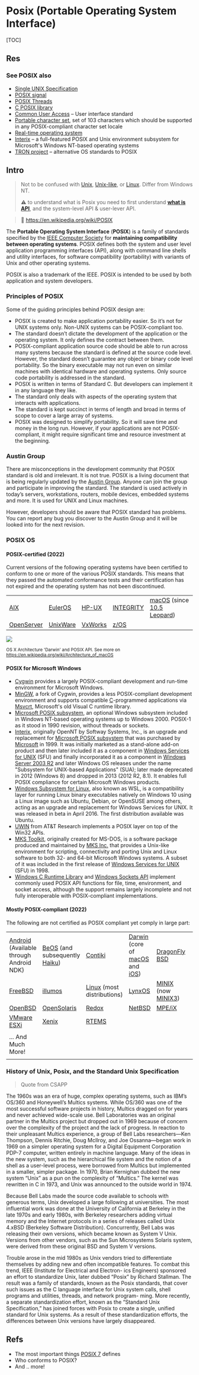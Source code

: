 # Posix (Portable Operating System Interface)

[TOC]



## Res
### See POSIX also
- [Single UNIX Specification](https://en.wikipedia.org/wiki/Single_UNIX_Specification)
- [POSIX signal](https://en.wikipedia.org/wiki/POSIX_signal)
- [POSIX Threads](https://en.wikipedia.org/wiki/POSIX_Threads)
- [C POSIX library](https://en.wikipedia.org/wiki/C_POSIX_library)
- [Common User Access](https://en.wikipedia.org/wiki/Common_User_Access) – User interface standard
- [Portable character set](https://en.wikipedia.org/wiki/Portable_character_set), set of 103 characters which should be supported in any POSIX-compliant character set locale
- [Real-time operating system](https://en.wikipedia.org/wiki/Real-time_operating_system)
- [Interix](https://en.wikipedia.org/wiki/Interix) – a full-featured POSIX and Unix environment subsystem for Microsoft's Windows NT-based operating systems
- [TRON project](https://en.wikipedia.org/wiki/TRON_project) – alternative OS standards to POSIX



## Intro
> Not to be confused with [Unix](https://en.wikipedia.org/wiki/Unix "Unix"), [Unix-like](https://en.wikipedia.org/wiki/Unix-like "Unix-like"), or [Linux](https://en.wikipedia.org/wiki/Linux "Linux"). Differ from Windows NT.
>
> ⚠️  to understand what is Posix you need to first understand **[what is API](https://cloud.tencent.com/developer/ask/26856)**, and the system-level API & user-lever API. 

> 🔗 <https://en.wikipedia.org/wiki/POSIX>

The **Portable Operating System Interface** (**POSIX**) is a family of standards specified by the [IEEE Computer Society](https://en.wikipedia.org/wiki/IEEE_Computer_Society "IEEE Computer Society") for **maintaining compatibility between operating systems**. POSIX defines both the system and user level application programming interfaces (API), along with command line shells and utility interfaces, for software compatibility (portability) with variants of Unix and other operating systems. 

POSIX is also a trademark of the IEEE. POSIX is intended to be used by both application and system developers.


### Principles of POSIX
Some of the guiding principles behind POSIX design are:
- POSIX is created to make application portability easier. So it’s not for UNIX systems only. Non-UNIX systems can be POSIX-compliant too.
- The standard doesn’t dictate the development of the application or the operating system. It only defines the contract between them.
- POSIX-compliant application source code should be able to run across many systems because the standard is defined at the source code level. However, the standard doesn’t guarantee any object or binary code level portability. So the binary executable may not run even on similar machines with identical hardware and operating systems. Only source code portability is addressed in the standard.
- POSIX is written in terms of Standard C. But developers can implement it in any language they like.
- The standard only deals with aspects of the operating system that interacts with applications.
- The standard is kept succinct in terms of length and broad in terms of scope to cover a large array of systems.
- POSIX was designed to simplify portability. So it will save time and money in the long run. However, if your applications are not POSIX-compliant, it might require significant time and resource investment at the beginning.


### Austin Group
There are misconceptions in the development community that POSIX standard is old and irrelevant. It is not true. POSIX is a living document that is being regularly updated by the [Austin Group](https://www.opengroup.org/austin/). Anyone can join the group and participate in improving the standard. The standard is used actively in today’s servers, workstations, routers, mobile devices, embedded systems and more. It is used for UNIX and Linux machines.

However, developers should be aware that POSIX standard has problems. You can report any bug you discover to the Austin Group and it will be looked into for the next revision.


### POSIX OS
#### POSIX-certified (2022)
Current versions of the following operating systems have been certified to conform to one or more of the various POSIX standards. This means that they passed the automated conformance tests and their certification has not expired and the operating system has not been discontinued.

|                                                        |                                                    |                                                  |                                                              |                                                              |
| ------------------------------------------------------ | -------------------------------------------------- | ------------------------------------------------ | ------------------------------------------------------------ | ------------------------------------------------------------ |
| [AIX](https://en.wikipedia.org/wiki/IBM_AIX)           | [EulerOS](https://en.wikipedia.org/wiki/EulerOS)   | [HP-UX](https://en.wikipedia.org/wiki/HP-UX)     | [INTEGRITY](https://en.wikipedia.org/wiki/Integrity_(operating_system)) | [macOS](https://en.wikipedia.org/wiki/MacOS) (since [10.5 Leopard](https://en.wikipedia.org/wiki/Mac_OS_X_Leopard)) |
| [OpenServer](https://en.wikipedia.org/wiki/OpenServer) | [UnixWare](https://en.wikipedia.org/wiki/UnixWare) | [VxWorks](https://en.wikipedia.org/wiki/VxWorks) | [z/OS](https://en.wikipedia.org/wiki/Z/OS)                   |                                                              |

![](../../../../../../Assets/Pics/400px-Diagram_of_Mac_OS_X_architecture.svg.png)

<small>OS X Architecture 'Darwin' and POSIX API. See more on <a>https://en.wikipedia.org/wiki/Architecture_of_macOS</a></small>


#### POSIX for Microsoft Windows
- [Cygwin](https://en.wikipedia.org/wiki/Cygwin) provides a largely POSIX-compliant development and run-time environment for Microsoft Windows.
- [MinGW](https://en.wikipedia.org/wiki/MinGW), a fork of Cygwin, provides a less POSIX-compliant development environment and supports compatible [C](https://en.wikipedia.org/wiki/C_(programming_language))-programmed applications via [Msvcrt](https://en.wikipedia.org/wiki/Msvcrt), Microsoft's old Visual C runtime library.
- [Microsoft POSIX subsystem](https://en.wikipedia.org/wiki/Microsoft_POSIX_subsystem), an optional Windows subsystem included in Windows NT-based operating systems up to Windows 2000. POSIX-1 as it stood in 1990 revision, without threads or sockets.
- [Interix](https://en.wikipedia.org/wiki/Interix), originally OpenNT by Softway Systems, Inc., is an upgrade and replacement for [Microsoft POSIX subsystem](https://en.wikipedia.org/wiki/Microsoft_POSIX_subsystem) that was purchased by [Microsoft](https://en.wikipedia.org/wiki/Microsoft) in 1999. It was initially marketed as a stand-alone add-on product and then later included it as a component in [Windows Services for UNIX](https://en.wikipedia.org/wiki/Windows_Services_for_UNIX) (SFU) and finally incorporated it as a component in [Windows Server 2003 R2](https://en.wikipedia.org/wiki/Windows_Server_2003_R2) and later Windows OS releases under the name "Subsystem for UNIX-based Applications" (SUA); later made deprecated in 2012 (Windows 8) and dropped in 2013 (2012 R2, 8.1). It enables full POSIX compliance for certain Microsoft Windows products.
- [Windows Subsystem for Linux](https://en.wikipedia.org/wiki/Windows_Subsystem_for_Linux), also known as WSL, is a compatibility layer for running Linux binary executables natively on Windows 10 using a Linux image such as Ubuntu, Debian, or OpenSUSE among others, acting as an upgrade and replacement for Windows Services for UNIX. It was released in beta in April 2016. The first distribution available was Ubuntu.
- [UWIN](https://en.wikipedia.org/wiki/UWIN) from AT&T Research implements a POSIX layer on top of the Win32 APIs.
- [MKS Toolkit](https://en.wikipedia.org/wiki/MKS_Toolkit), originally created for MS-DOS, is a software package produced and maintained by [MKS Inc.](https://en.wikipedia.org/wiki/MKS_Inc.) that provides a Unix-like environment for scripting, connectivity and porting Unix and Linux software to both 32- and 64-bit Microsoft Windows systems. A subset of it was included in the first release of [Windows Services for UNIX](https://en.wikipedia.org/wiki/Windows_Services_for_UNIX) (SFU) in 1998.
- [Windows C Runtime Library](https://en.wikipedia.org/wiki/Microsoft_Windows_library_files#Runtime_libraries) and [Windows Sockets API](https://en.wikipedia.org/wiki/Winsock) implement commonly used POSIX API functions for file, time, environment, and socket access, although the support remains largely incomplete and not fully interoperable with POSIX-compliant implementations.


#### Mostly POSIX-compliant (2022)
The following are not certified as POSIX compliant yet comply in large part:

|                                                              |                                                              |                                                              |      |                                                              |                                                              |
| ------------------------------------------------------------ | ------------------------------------------------------------ | ------------------------------------------------------------ | ---- | ------------------------------------------------------------ | ------------------------------------------------------------ |
| [Android](https://en.wikipedia.org/wiki/Android_(operating_system)) (Available through Android NDK) | [BeOS](https://en.wikipedia.org/wiki/BeOS) (and subsequently [Haiku](https://en.wikipedia.org/wiki/Haiku_(operating_system))) | [Contiki](https://en.wikipedia.org/wiki/Contiki)             | [Darwin](https://en.wikipedia.org/wiki/Darwin_(operating_system)) (core of [macOS](https://en.wikipedia.org/wiki/MacOS) and [iOS](https://en.wikipedia.org/wiki/IOS)) | [DragonFly BSD](https://en.wikipedia.org/wiki/DragonFly_BSD) |
| [FreeBSD](https://en.wikipedia.org/wiki/FreeBSD)             | [illumos](https://en.wikipedia.org/wiki/Illumos)             | [Linux](https://en.wikipedia.org/wiki/Linux) (most distributions) | [LynxOS](https://en.wikipedia.org/wiki/LynxOS)               | [MINIX](https://en.wikipedia.org/wiki/MINIX) (now [MINIX3](https://en.wikipedia.org/wiki/MINIX3)) |
| [OpenBSD](https://en.wikipedia.org/wiki/OpenBSD)             | [OpenSolaris](https://en.wikipedia.org/wiki/OpenSolaris)     | [Redox](https://en.wikipedia.org/wiki/Redox_(operating_system)) |  [NetBSD](https://en.wikipedia.org/wiki/NetBSD)               | [MPE/iX](https://en.wikipedia.org/wiki/HP_Multi-Programming_Executive) |
| [VMware ESXi](https://en.wikipedia.org/wiki/VMware_ESXi)     | [Xenix](https://en.wikipedia.org/wiki/Xenix)                 | [RTEMS](https://en.wikipedia.org/wiki/RTEMS)                  | | |
|                                                              |                                                              |                                                              | | |
| ... And Much More!                                           |                                                              |                                                              | | |
|                                                              |                                                              |                                                              | | |


### History of Unix, Posix, and the Standard Unix Specification
> Quote from CSAPP

The 1960s was an era of huge, complex operating systems, such as IBM’s OS/360 and Honeywell’s Multics systems. While OS/360 was one of the most successful software projects in history, Multics dragged on for years and never achieved wide-scale use. Bell Laboratories was an original partner in the Multics project but dropped out in 1969 because of concern over the complexity of the project and the lack of progress. In reaction to their unpleasant Multics experience, a group of Bell Labs researchers—Ken Thompson, Dennis Ritchie, Doug McIlroy, and Joe Ossanna—began work in 1969 on a simpler operating system for a Digital Equipment Corporation PDP-7 computer, written entirely in machine language. Many of the ideas in the new system, such as the hierarchical file system and the notion of a shell as a user-level process, were borrowed from Multics but implemented in a smaller, simpler package. In 1970, Brian Kernighan dubbed the new system “Unix” as a pun on the complexity of “Multics.” The kernel was rewritten in C in 1973, and Unix was announced to the outside world in 1974.

Because Bell Labs made the source code available to schools with generous terms, Unix developed a large following at universities. The most influential work was done at the University of California at Berkeley in the late 1970s and early 1980s, with Berkeley researchers adding virtual memory and the Internet protocols in a series of releases called Unix 4.xBSD (Berkeley Software Distribution). Concurrently, Bell Labs was releasing their own versions, which became known as System V Unix. Versions from other vendors, such as the Sun Microsystems Solaris system, were derived from these original BSD and System V versions.

Trouble arose in the mid 1980s as Unix vendors tried to differentiate themselves by adding new and often incompatible features. To combat this trend, IEEE (Institute for Electrical and Electron- ics Engineers) sponsored an effort to standardize Unix, later dubbed “Posix” by Richard Stallman. The result was a family of standards, known as the Posix standards, that cover such issues as the C language interface for Unix system calls, shell programs and utilities, threads, and network program- ming. More recently, a separate standardization effort, known as the “Standard Unix Specification,” has joined forces with Posix to create a single, unified standard for Unix systems. As a result of these standardization efforts, the differences between Unix versions have largely disappeared.



## Refs
[What is POSIX? -- stackoverflow]: https://stackoverflow.com/questions/1780599/what-is-the-meaning-of-posix

- The most important things [POSIX 7](http://pubs.opengroup.org/onlinepubs/9699919799/nfindex.html) defines
- Who conforms to POSIX?
- And .. more!

[👍 Posix Standard]: https://linuxhint.com/posix-standard/
